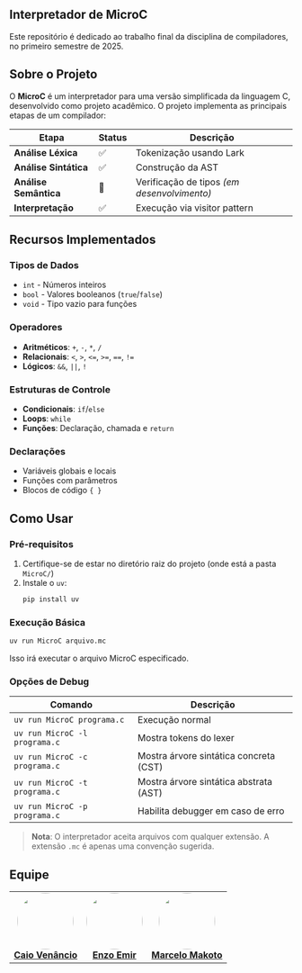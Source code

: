 ## Interpretador de MicroC

Este repositório é dedicado ao trabalho final da disciplina de compiladores, no primeiro semestre de 2025.

##  Sobre o Projeto

O **MicroC** é um interpretador para uma versão simplificada da linguagem C, desenvolvido como projeto acadêmico. O projeto implementa as principais etapas de um compilador:

| Etapa | Status | Descrição |
|-------|--------|-----------|
| **Análise Léxica** | ✅ | Tokenização usando Lark |
| **Análise Sintática** | ✅ | Construção da AST |
| **Análise Semântica** | 🚧 | Verificação de tipos *(em desenvolvimento)* |
| **Interpretação** | ✅ | Execução via visitor pattern |

## Recursos Implementados

### Tipos de Dados
- `int` - Números inteiros
- `bool` - Valores booleanos (`true`/`false`)
- `void` - Tipo vazio para funções

### Operadores
- **Aritméticos**: `+`, `-`, `*`, `/`
- **Relacionais**: `<`, `>`, `<=`, `>=`, `==`, `!=`
- **Lógicos**: `&&`, `||`, `!`

### Estruturas de Controle
- **Condicionais**: `if`/`else`
- **Loops**: `while`
- **Funções**: Declaração, chamada e `return`

### Declarações
- Variáveis globais e locais
- Funções com parâmetros
- Blocos de código `{ }`

##  Como Usar

### Pré-requisitos
1. Certifique-se de estar no diretório raiz do projeto (onde está a pasta `MicroC/`)
2. Instale o `uv`:
   ```bash
   pip install uv
   ```

### Execução Básica
```bash
uv run MicroC arquivo.mc
```

Isso irá executar o arquivo MicroC especificado.

### Opções de Debug
| Comando | Descrição |
|---------|-----------|
| `uv run MicroC programa.c` | Execução normal |
| `uv run MicroC -l programa.c` | Mostra tokens do lexer |
| `uv run MicroC -c programa.c` | Mostra árvore sintática concreta (CST) |
| `uv run MicroC -t programa.c` | Mostra árvore sintática abstrata (AST) |
| `uv run MicroC -p programa.c` | Habilita debugger em caso de erro |

> **Nota**: O interpretador aceita arquivos com qualquer extensão. A extensão `.mc` é apenas uma convenção sugerida.

## Equipe

<table align="center" cellspacing="20" cellpadding="0">
  <tr>
    <td align="center">
      <img src="https://avatars.githubusercontent.com/u/170828870?v=4" width="100" style="border-radius: 50%;"><br>
      <strong><a href="https://github.com/caio-venancio">Caio Venâncio</a></strong><br>
    </td>
    <td align="center">
      <img src="https://avatars.githubusercontent.com/u/164296530?v=4" width="100" style="border-radius: 50%;"><br>
      <strong><a href="https://github.com/EnzoEmir">Enzo Emir</a></strong><br>
    </td>
    <td align="center">
      <img src="https://avatars.githubusercontent.com/u/125222370?v=4" width="100" style="border-radius: 50%;"><br>
      <strong><a href="https://github.com/MM4k">Marcelo Makoto</a></strong><br>
    </td>
  </tr>
</table>
